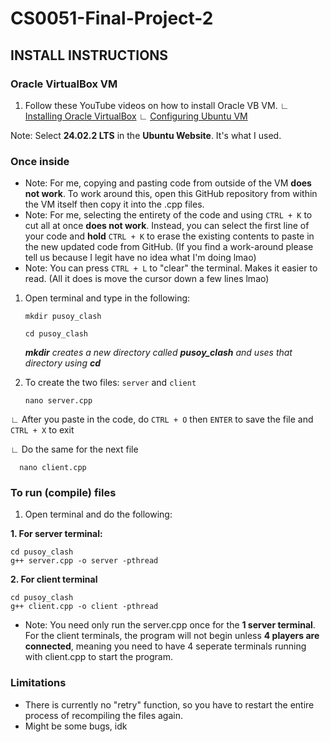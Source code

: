 # CS0051-Final-Project-2

## INSTALL INSTRUCTIONS

### Oracle VirtualBox VM
1. Follow these YouTube videos on how to install Oracle VB VM.
   ∟ [Installing Oracle VirtualBox](https://youtu.be/homRENM8KVY?si=_LHDCBRonApBq6xM)
   ∟ [Configuring Ubuntu VM](https://youtu.be/xzEjychfD1Y?si=MvMcIHrPGddYxStm&t=589)

Note: Select **24.02.2 LTS** in the **Ubuntu Website**. It's what I used.

### Once inside

- Note: For me, copying and pasting code from outside of the VM __does not work__. To work around this, open this GitHub repository from within the VM itself then copy it into the .cpp files.
- Note: For me, selecting the entirety of the code and using `CTRL + K` to cut all at once __does not work__. Instead, you can select the first line of your code and **hold** `CTRL + K` to erase the existing contents to paste in the new updated code from GitHub. (If you find a work-around please tell us because I legit have no idea what I'm doing lmao)
- Note: You can press `CTRL + L` to "clear" the terminal. Makes it easier to read. (All it does is move the cursor down a few lines lmao)

1. Open terminal and type in the following:

   ```
   mkdir pusoy_clash
   
   cd pusoy_clash
   ```

   ***mkdir** creates a new directory called **pusoy_clash** and uses that directory using **cd***

2. To create the two files: `server` and `client`

   ```
   nano server.cpp
   ```

  ∟ After you paste in the code, do `CTRL + O` then `ENTER` to save the file and `CTRL + X` to exit

  ∟ Do the same for the next file

      
      nano client.cpp
      

### To run (compile) files

1. Open terminal and do the following:

  **1. For server terminal:**

   ```
   cd pusoy_clash
   g++ server.cpp -o server -pthread
   ```

  **2. For client terminal**

   ```
   cd pusoy_clash
   g++ client.cpp -o client -pthread
   ```

- Note: You need only run the server.cpp once for the **1 server terminal**. For the client terminals, the program will not begin unless **4 players are connected**, meaning you need to have 4 seperate terminals running with client.cpp to start the program.

### Limitations

- There is currently no "retry" function, so you have to restart the entire process of recompiling the files again.
- Might be some bugs, idk
